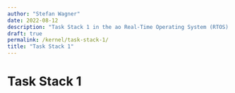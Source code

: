 ```yaml
---
author: "Stefan Wagner"
date: 2022-08-12
description: "Task Stack 1 in the ao Real-Time Operating System (RTOS)."
draft: true
permalink: /kernel/task-stack-1/
title: "Task Stack 1"
---
```


# Task Stack 1
